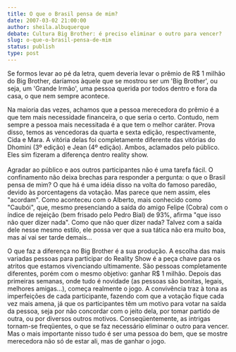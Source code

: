 ```yaml
---
title: O que o Brasil pensa de mim?
date: 2007-03-02 21:00:00
author: sheila.albuquerque
debate: Cultura Big Brother: é preciso eliminar o outro para vencer?
slug: o-que-o-brasil-pensa-de-mim
status: publish 
type: post
---
```


Se formos levar ao pé da letra, quem deveria levar o prêmio de R$ 1 milhão do Big Brother, daríamos àquele que se mostrou ser um 'Big Brother', ou seja, um 'Grande Irmão', uma pessoa querida por todos dentro e fora da casa, o que nem sempre acontece.


Na maioria das vezes, achamos que a pessoa merecedora do prêmio é a que tem mais necessidade financeira, o que seria o certo. Contudo, nem sempre a pessoa mais necessitada é a que tem o melhor caráter. Prova disso, temos as vencedoras da quarta e sexta edição, respectivamente, Cida e Mara. A vitória delas foi completamente diferente das vitórias do Dhomini (3º edição) e Jean (4º edição). Ambos, aclamados pelo público. Eles sim fizeram a diferença dentro reality show.  
   
Agradar ao público e aos outros participantes não é uma tarefa fácil. O confinamento não deixa brechas para responder a pergunta: o que o Brasil pensa de mim? O que há é uma idéia disso na volta do famoso paredão, devido às porcentagens da votação. Mas parece que nem assim, eles "acordam". Como aconteceu com o Alberto, mais conhecido como "Caubói", que, mesmo presenciando a saída do amigo Felipe (Cobra) com o índice de rejeição (bem frisado pelo Pedro Bial) de 93%, afirma "que isso não quer dizer nada". Como que não quer dizer nada? Talvez com a saída dele nesse mesmo estilo, ele possa ver que a sua tática não era muito boa, mas aí vai ser tarde demais...


O que faz a diferença no Big Brother é a sua produção. A escolha das mais variadas pessoas para participar do Reality Show é a peça chave para os atritos que estamos vivenciando ultimamente. São pessoas completamente diferentes, porém com o mesmo objetivo: ganhar R$ 1 milhão. Depois das primeiras semanas, onde tudo é novidade (as pessoas são bonitas, legais, melhores amigas...), começa realmente o jogo. A convivência traz à tona as imperfeições de cada participante, fazendo com que a votação fique cada vez mais amena, já que os participantes têm um motivo para votar na saída da pessoa, seja por não concordar com o jeito dela, por tomar partido de outra, ou por diversos outros motivos. Conseqüentemente, as intrigas tornam-se freqüentes, o que se faz necessário eliminar o outro para vencer. Mas o mais importante nisso tudo é ser uma pessoa do bem, que se mostre merecedora não só de estar ali, mas de ganhar o jogo.  



